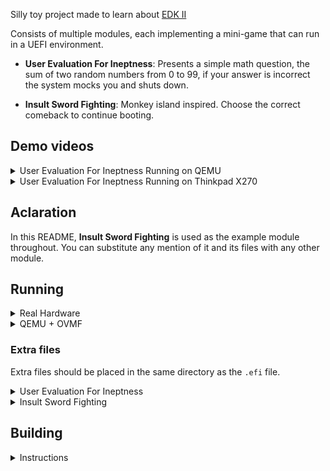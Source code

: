 

Silly toy project made to learn about [EDK II](https://github.com/tianocore/edk2)

Consists of multiple modules, each implementing a mini-game that can run in a UEFI environment.

* **User Evaluation For Ineptness**: Presents a simple math question, the sum of two random numbers from 0 to 99, if your answer is incorrect the system mocks you and shuts down.

* **Insult Sword Fighting**: Monkey island inspired. Choose the correct comeback to continue booting.

## Demo videos
<details>
<summary>User Evaluation For Ineptness Running on QEMU</summary>
    
[Demo on QEMU](https://github.com/user-attachments/assets/f7605ca6-0123-4931-ac4d-57d805c8defd)
</details>

<details>
<summary>User Evaluation For Ineptness Running on Thinkpad X270</summary>
    
[Demo on Thinkpad X270](https://github.com/user-attachments/assets/7ca6e67a-fca9-41bb-a67a-3f5280960edc)
</details>

## Aclaration

In this README, **Insult Sword Fighting** is used as the example module throughout. You can substitute any mention of it and its files with any other module.

## Running
<details>
<summary>Real Hardware </summary>
    
#### 1. Get the EFI Application

   - Download `InsultSwordFighting.efi` from [releases](https://github.com/mycroftsnm/UEFIGame/releases/)
   - Or [build from source](#building)
     
#### 2. Copy EFI Application and neccesary files to ESP
> `ESP` is typically mounted at `/boot` or `/efi` [reference](https://wiki.archlinux.org/title/EFI_system_partition#Typical_mount_points)

```bash
# Create directory structure
sudo mkdir /boot/EFI/UEFIGame

# Copy the efi application
sudo cp InsultSwordFighting.efi /boot/EFI/UEFIGame/

# Copy extra file 
sudo cp insults.txt /boot/EFI/UEFIGame/
```

> Insult Sword Fighting needs `insults.txt` to be present in `/esp/EFI/UEFIGame`, example `insults.txt` provided

> User Evaluation For Ineptess needs `phrases.txt` to be present in `/esp/EFI/UEFIGame`, example `phrases.txt` provided

#### 3. Create EFI boot entry
Easiest way is to use `efibootmgr`

```bash
sudo efibootmgr --create --disk /dev/nvme0n1 --part 1 \ 
    --loader '\EFI\UEFIGame\InsultSwordFighting.efi' \
    --label "UEFIGame"
```
> Adjust `--disk` and `--part` to match your system

#### 4. Reboot and run
Restart your system and enter the `UEFI Setup` (formerly known as BIOS), look for the boot options section and select the EFI entry you just created
</details>

<details>
<summary>QEMU + OVMF</summary>

#### 1. Install Dependencies
```bash
# Arch Linux
sudo pacman -S qemu edk2-ovmf
# Debian/Ubuntu
sudo apt install qemu-system-x86 ovmf
# Fedora
sudo dnf install qemu edk2-ovmf
```

#### 2. Prepare Virtual FAT Filesystem
Qemu can emulate a virtual drive with a FAT filesystem. It works by prepending fat: to a directory name. [reference](https://en.wikibooks.org/wiki/QEMU/Devices/Storage)
```bash
# Create directory structure
mkdir -p uefi_disk/EFI/UEFIGame
```

#### 3. Copy EFI Application and neccesary files
Get `InsultSwordFighting.efi` either from the [release section](https://github.com/mycroftsnm/UEFIGame/releases/) or [build it yourself](#building) and copy it on the virtual disk
```bash
# Copy the application
cp InsultSwordFighting.efi uefi_disk/EFI/Boot/BOOTX64.efi

# Optional: Copy phrases file (must be UTF-16)
cp phrases.txt uefi_disk/EFI/UEFIGame/
```

#### 4. Launch QEMU
```bash
qemu-system-x86_64 \
    -drive if=pflash,format=raw,readonly=on,file=/usr/share/edk2/x64/OVMF_CODE.4m.fd \
    -drive file=fat:rw:./uefi_disk,format=raw,if=virtio \
    -cpu qemu64,+rdrand
```

**Notes**:  
- Replace OVMF path if needed (common alternatives: `/usr/share/OVMF/OVMF_CODE.fd`)  
- The `BOOTX64.EFI` filename is required for automatic UEFI boot  
</details>

### Extra files 

Extra files should be placed in the same directory as the `.efi` file.

<details>
<summary>User Evaluation For Ineptness</summary>

#### phrases.txt
This file is optional. If it is not present, the game will always use the same fallback phrase.

Example provided:  [`phrases.txt`](./UserEvaluationForIneptness/phrases.txt)

##### How it works
The game will choose a random phrase (Reservoir Sampling) from this file as response if the user fails the question.
If the file is not available or something crashed the game falls back to a default phrase.

##### Format
Nothing fancy, check the example `phrases.txt` provided
- file must be UTF-16
- phrases can be multiline
- phrases are separated by 1 empty line (\n\n)

</details>

<details>
<summary>Insult Sword Fighting</summary>

#### insults.txt
This file is mandatory and must be UTF-16.
Example provided:  [`insults.txt`](./InsultSwordFighting/insults.txt)


##### How it works
The game will choose a random insult and its responses.

##### Format
    Insult
    Correct comeback
    incorrect comeback
    another incorrect comeback
    ...
    as many incorrects comebacks as you want

    Another insult
    Correct comeback
    ...
</details>

## Building
<details>
<summary>Instructions</summary>
    
#### 1. Environment Setup
Follow the instructions to get a working [EDK II build environment](https://github.com/tianocore/tianocore.github.io/wiki/Getting-Started-with-EDK-II)

> All following commands should be run inside the `edk2` directory

#### 2. Clone 
Clone this repo as `UefiGamePkg`
```bash
git clone https://github.com/mycroftsnm/UEFIGame.git UefiGamePkg       
```
#### 3. Build
First of all, run `edksetup.sh` (or `edksetup.bat` if using windows)
```bash
source edksetup.sh
```
Build command example
```bash
build -p UefiGamePkg/UefiGamePkg.dsc -a X64 -t GCC5 -b DEBUG -m UefiGamePkg/InsultSwordFighting.inf  
```
> The `-m` part is useful to avoid building all `MdeModulePkg` modules.


This will generate a (hopefully) working efi binary at `Build/UefiGame/DEBUG_GCC5/X64/InsultSwordFighting.efi`

</details>

